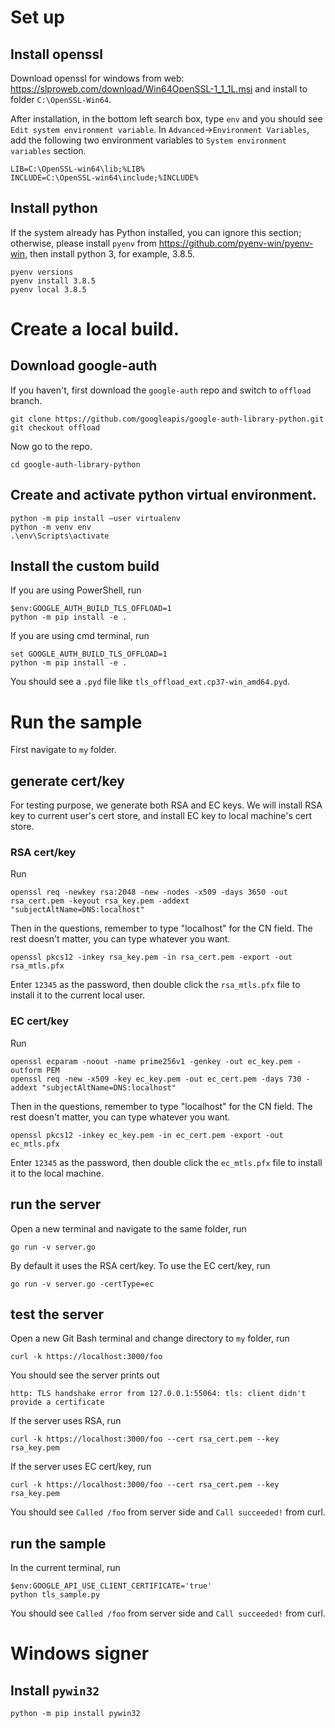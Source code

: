 # Set up

## Install openssl

Download openssl for windows from web:
https://slproweb.com/download/Win64OpenSSL-1_1_1L.msi
and install to folder `C:\OpenSSL-Win64`.

After installation, in the bottom left search box, type `env` and you should see
`Edit system environment variable`. In `Advanced`->`Environment Variables`, add
the following two environment variables to `System environment variables` section.
```
LIB=C:\OpenSSL-win64\lib;%LIB%
INCLUDE=C:\OpenSSL-win64\include;%INCLUDE%
```

## Install python

If the system already has Python installed, you can ignore this section; otherwise,
please install `pyenv` from https://github.com/pyenv-win/pyenv-win, then install
python 3, for example, 3.8.5.
```
pyenv versions
pyenv install 3.8.5
pyenv local 3.8.5
```

# Create a local build.

## Download google-auth

If you haven't, first download the `google-auth` repo and switch to `offload` branch.

```
git clone https://github.com/googleapis/google-auth-library-python.git
git checkout offload
```

Now go to the repo.
```
cd google-auth-library-python
```

## Create and activate python virtual environment.

```
python -m pip install –user virtualenv
python -m venv env
.\env\Scripts\activate
```

## Install the custom build

If you are using PowerShell, run
```
$env:GOOGLE_AUTH_BUILD_TLS_OFFLOAD=1
python -m pip install -e .
```

If you are using cmd terminal, run
```
set GOOGLE_AUTH_BUILD_TLS_OFFLOAD=1
python -m pip install -e .
```

You should see a `.pyd` file like `tls_offload_ext.cp37-win_amd64.pyd`.

# Run the sample

First navigate to `my` folder.

## generate cert/key

For testing purpose, we generate both RSA and EC keys. We will install RSA key to current
user's cert store, and install EC key to local machine's cert store.

### RSA cert/key
Run 
```
openssl req -newkey rsa:2048 -new -nodes -x509 -days 3650 -out rsa_cert.pem -keyout rsa_key.pem -addext "subjectAltName=DNS:localhost"
```
Then in the questions, remember to type "localhost" for the CN field. The rest doesn't matter, you
can type whatever you want.

```
openssl pkcs12 -inkey rsa_key.pem -in rsa_cert.pem -export -out rsa_mtls.pfx
```
Enter `12345` as the password, then double click the `rsa_mtls.pfx` file to install it
to the current local user.

### EC cert/key
Run
```
openssl ecparam -noout -name prime256v1 -genkey -out ec_key.pem -outform PEM
openssl req -new -x509 -key ec_key.pem -out ec_cert.pem -days 730 -addext "subjectAltName=DNS:localhost"
```
Then in the questions, remember to type "localhost" for the CN field. The rest doesn't matter, you
can type whatever you want.

```
openssl pkcs12 -inkey ec_key.pem -in ec_cert.pem -export -out ec_mtls.pfx
```
Enter `12345` as the password, then double click the `ec_mtls.pfx` file to install it
to the local machine.

## run the server 

Open a new terminal and navigate to the same folder, run

```
go run -v server.go 
```

By default it uses the RSA cert/key. To use the EC cert/key, run
```
go run -v server.go -certType=ec
```

## test the server

Open a new Git Bash terminal and change directory to `my` folder, run 

```
curl -k https://localhost:3000/foo 
```
You should see the server prints out 
```
http: TLS handshake error from 127.0.0.1:55064: tls: client didn't provide a certificate
```

If the server uses RSA, run 
```
curl -k https://localhost:3000/foo --cert rsa_cert.pem --key rsa_key.pem 
```
If the server uses EC cert/key, run
```
curl -k https://localhost:3000/foo --cert rsa_cert.pem --key rsa_key.pem
```
You should see `Called /foo` from server side and `Call succeeded!` from curl.

## run the sample

In the current terminal, run

```
$env:GOOGLE_API_USE_CLIENT_CERTIFICATE='true'
python tls_sample.py
```

You should see `Called /foo` from server side and `Call succeeded!` from curl.

# Windows signer

## Install `pywin32`

```
python -m pip install pywin32
```
